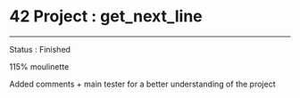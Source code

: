 # 42 Project : get_next_line

-------------------

Status : Finished

115% moulinette

Added comments + main tester for a better understanding of the project

